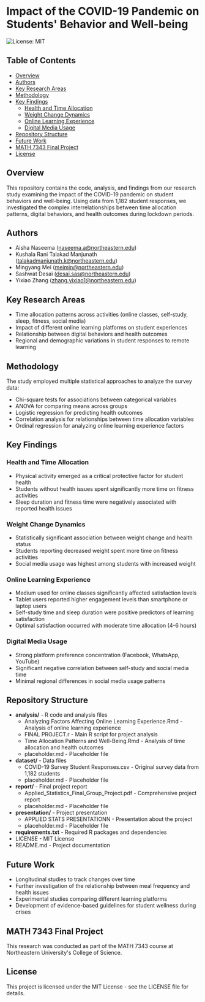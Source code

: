 # Impact of the COVID-19 Pandemic on Students' Behavior and Well-being

![License: MIT]([https://img.shields.io/badge/License-MIT-yellow.svg](https://opensource.org/license/MIT))

## Table of Contents
- [Overview](#overview)
- [Authors](#authors)
- [Key Research Areas](#key-research-areas)
- [Methodology](#methodology)
- [Key Findings](#key-findings)
  - [Health and Time Allocation](#health-and-time-allocation)
  - [Weight Change Dynamics](#weight-change-dynamics)
  - [Online Learning Experience](#online-learning-experience)
  - [Digital Media Usage](#digital-media-usage)
- [Repository Structure](#repository-structure)
- [Future Work](#future-work)
- [MATH 7343 Final Project](#math-7343-final-project)
- [License](#license)

## Overview
This repository contains the code, analysis, and findings from our research study examining the impact of the COVID-19 pandemic on student behaviors and well-being. Using data from 1,182 student responses, we investigated the complex interrelationships between time allocation patterns, digital behaviors, and health outcomes during lockdown periods.

## Authors
- Aisha Naseema (naseema.a@northeastern.edu)
- Kushala Rani Talakad Manjunath (talakadmanjunath.k@northeastern.edu)
- Mingyang Mei (meimin@northeastern.edu)
- Sashwat Desai (desai.sas@northeastern.edu)
- Yixiao Zhang (zhang.yixiao1@northeastern.edu)

## Key Research Areas
- Time allocation patterns across activities (online classes, self-study, sleep, fitness, social media)
- Impact of different online learning platforms on student experiences
- Relationship between digital behaviors and health outcomes
- Regional and demographic variations in student responses to remote learning

## Methodology
The study employed multiple statistical approaches to analyze the survey data:
- Chi-square tests for associations between categorical variables
- ANOVA for comparing means across groups
- Logistic regression for predicting health outcomes
- Correlation analysis for relationships between time allocation variables
- Ordinal regression for analyzing online learning experience factors

## Key Findings

### Health and Time Allocation
- Physical activity emerged as a critical protective factor for student health
- Students without health issues spent significantly more time on fitness activities
- Sleep duration and fitness time were negatively associated with reported health issues

### Weight Change Dynamics
- Statistically significant association between weight change and health status
- Students reporting decreased weight spent more time on fitness activities
- Social media usage was highest among students with increased weight

### Online Learning Experience
- Medium used for online classes significantly affected satisfaction levels
- Tablet users reported higher engagement levels than smartphone or laptop users
- Self-study time and sleep duration were positive predictors of learning satisfaction
- Optimal satisfaction occurred with moderate time allocation (4-6 hours)

### Digital Media Usage
- Strong platform preference concentration (Facebook, WhatsApp, YouTube)
- Significant negative correlation between self-study and social media time
- Minimal regional differences in social media usage patterns

## Repository Structure

- **analysis/** - R code and analysis files
  - Analyzing Factors Affecting Online Learning Experience.Rmd - Analysis of online learning experience
  - FINAL PROJECT.r - Main R script for project analysis
  - Time Allocation Patterns and Well-Being.Rmd - Analysis of time allocation and health outcomes
  - placeholder.md - Placeholder file
- **dataset/** - Data files
  - COVID-19 Survey Student Responses.csv - Original survey data from 1,182 students
  - placeholder.md - Placeholder file
- **report/** - Final project report
  - Applied_Statistics_Final_Group_Project.pdf - Comprehensive project report
  - placeholder.md - Placeholder file
- **presentation/** - Project presentation
  - APPLIED STATS PRESENTATIONN - Presentation about the project
  - placeholder.md - Placeholder file
- **requirements.txt** - Required R packages and dependencies
- LICENSE - MIT License
- README.md - Project documentation

## Future Work
- Longitudinal studies to track changes over time
- Further investigation of the relationship between meal frequency and health issues
- Experimental studies comparing different learning platforms
- Development of evidence-based guidelines for student wellness during crises

## MATH 7343 Final Project
This research was conducted as part of the MATH 7343 course at Northeastern University's College of Science.

## License
This project is licensed under the MIT License - see the LICENSE file for details.
